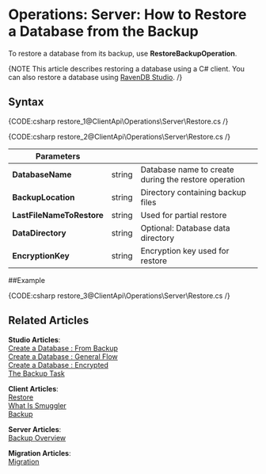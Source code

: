 # Operations: Server: How to Restore a Database from the Backup

To restore a database from its backup, use **RestoreBackupOperation**. 

{NOTE This article describes restoring a database using a C# client. You can also restore a database using [RavenDB Studio](../../../studio/server/databases/create-new-database/from-backup). /}

## Syntax

{CODE:csharp restore_1@ClientApi\Operations\Server\Restore.cs /}

{CODE:csharp restore_2@ClientApi\Operations\Server\Restore.cs /}

| Parameters | | |
| ------------- | ------------- | ----- |
| **DatabaseName** | string | Database name to create during the restore operation |
| **BackupLocation** | string | Directory containing backup files |
| **LastFileNameToRestore** | string | Used for partial restore |
| **DataDirectory** | string | Optional: Database data directory |
| **EncryptionKey** | string | Encryption key used for restore |

##Example

{CODE:csharp restore_3@ClientApi\Operations\Server\Restore.cs /}

## Related Articles

**Studio Articles**:   
[Create a Database : From Backup](../../../studio/server/databases/create-new-database/from-backup)      
[Create a Database : General Flow](../../../studio/server/databases/create-new-database/general-flow)           
[Create a Database : Encrypted](../../../studio/server/databases/create-new-database/encrypted)        
[The Backup Task](../../../studio/database/tasks/backup-task)      

**Client Articles**:  
[Restore](../../../client-api/operations/maintenance/backup/restore)   
[What Is Smuggler](../../../client-api/smuggler/what-is-smuggler)   
[Backup](../../../client-api/operations/maintenance/backup/backup)

**Server Articles**:  
[Backup Overview](../../../server/ongoing-tasks/backup-overview)

**Migration Articles**:  
[Migration](../../../migration/server/data-migration) 
